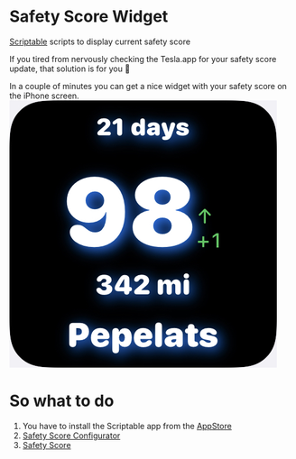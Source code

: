 
# Safety Score Widget
[Scriptable](https://scriptable.app) scripts to display current safety score

If you tired from nervously checking the Tesla.app for your safety score update, that solution is for you 🙂

In a couple of minutes you can get a nice widget with your safety score on the iPhone screen.
![Widget Screenshot](https://github.com/pbeast/SafetyScoreWidget/blob/main/widget.jpeg)

# So what to do
1. You have to install the Scriptable app from the [AppStore](https://apps.apple.com/us/app/scriptable/id1405459188?uo=4)
2. [Safety Score Configurator](https://raw.githubusercontent.com/pbeast/SafetyScoreWidget/blob/main/Safety%20Score%20Configurator.scriptable)
2. [Safety Score](https://github.com/pbeast/SafetyScoreWidget/blob/37e13211da3658bedda106a606e5b0a5f023a706/Safety%20Score.scriptable)

